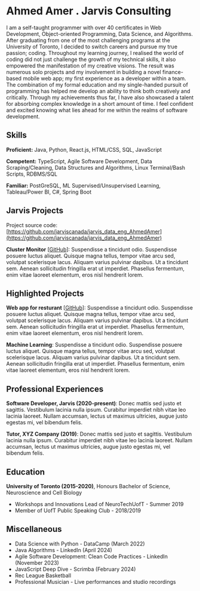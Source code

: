 # Ahmed Amer . Jarvis Consulting

I am a self-taught programmer with over 40 certificates in Web Development, Object-oriented Programming, Data Science, and Algorithms. After graduating from one of the most challenging programs at the University of Toronto, I decided to switch careers and pursue my true passion; coding. Throughout my learning journey, I realised the world of coding did not just challenge the growth of my technical skills, it also empowered the manifestation of my creative visions. The result was numerous solo projects and my involvement in building a novel finance-based mobile web app; my first experience as a developer within a team. The combination of my formal education and my single-handed pursuit of programming has helped me develop an ability to think both creatively and critically. Through my achievements thus far, I have also showcased a talent for absorbing complex knowledge in a short amount of time. I feel confident and excited knowing what lies ahead for me within the realms of software development.

## Skills

**Proficient:** Java, Python, React.js, HTML/CSS, SQL, JavaScript

**Competent:** TypeScript, Agile Software Development, Data Scraping/Cleaning, Data Structures and Algorithms, Linux Terminal/Bash Scripts, RDBMS/SQL

**Familiar:** PostGreSQL, ML Supervised/Unsupervised Learning, Tableau/Power BI, C#, Spring Boot

## Jarvis Projects

Project source code: [https://github.com/jarviscanada/jarvis_data_eng_AhmedAmer](https://github.com/jarviscanada/jarvis_data_eng_AhmedAmer)


**Cluster Monitor** [[GitHub](https://github.com/jarviscanada/jarvis_data_eng_AhmedAmer/tree/master/linux_sql)]: Suspendisse a tincidunt odio. Suspendisse posuere luctus aliquet. Quisque magna tellus, tempor vitae arcu sed, volutpat scelerisque lacus. Aliquam varius pulvinar dapibus. Ut a tincidunt sem. Aenean sollicitudin fringilla erat ut imperdiet. Phasellus fermentum, enim vitae laoreet elementum, eros nisl hendrerit lorem.


## Highlighted Projects
**Web app for resturant** [[GitHub](https://github.com/jarviscanada/jarvis_profile_builder)]: Suspendisse a tincidunt odio. Suspendisse posuere luctus aliquet. Quisque magna tellus, tempor vitae arcu sed, volutpat scelerisque lacus. Aliquam varius pulvinar dapibus. Ut a tincidunt sem. Aenean sollicitudin fringilla erat ut imperdiet. Phasellus fermentum, enim vitae laoreet elementum, eros nisl hendrerit lorem.

**Machine Learning**: Suspendisse a tincidunt odio. Suspendisse posuere luctus aliquet. Quisque magna tellus, tempor vitae arcu sed, volutpat scelerisque lacus. Aliquam varius pulvinar dapibus. Ut a tincidunt sem. Aenean sollicitudin fringilla erat ut imperdiet. Phasellus fermentum, enim vitae laoreet elementum, eros nisl hendrerit lorem.


## Professional Experiences

**Software Developer, Jarvis (2020-present)**: Donec mattis sed justo et sagittis. Vestibulum lacinia nulla ipsum. Curabitur imperdiet nibh vitae leo lacinia laoreet. Nullam accumsan, lectus ut maximus ultricies, augue justo egestas mi, vel bibendum felis.

**Tutor, XYZ Company (2019)**: Donec mattis sed justo et sagittis. Vestibulum lacinia nulla ipsum. Curabitur imperdiet nibh vitae leo lacinia laoreet. Nullam accumsan, lectus ut maximus ultricies, augue justo egestas mi, vel bibendum felis.


## Education
**University of Toronto (2015-2020)**, Honours Bachelor of Science, Neuroscience and Cell Biology
- Workshops and Innovations Lead of NeuroTechUofT - Summer 2019
- Member of UofT Public Speaking Club - 2018/2019


## Miscellaneous
- Data Science with Python - DataCamp (March 2022)
- Java Algorithms - LinkedIn (April 2024)
- Agile Software Development: Clean Code Practices - LinkedIn (November 2023)
- JavaScript Deep Dive - Scrimba (February 2024)
- Rec League Basketball
- Professional Musician - Live performances and studio recordings
